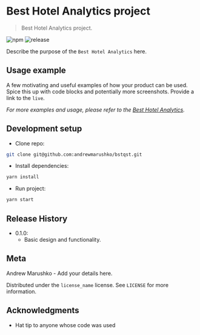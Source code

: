 # Best Hotel Analytics project

> Best Hotel Analytics project.

![npm](https://img.shields.io/badge/npm-5.6.0-green.svg)
![release](https://img.shields.io/badge/release-0.1.0-blue.svg)

Describe the purpose of the `Best Hotel Analytics` here.

## Usage example

A few motivating and useful examples of how your product can be used. Spice this up with code blocks and potentially more screenshots. Provide a link to the `live`.

_For more examples and usage, please refer to the [Best Hotel Analytics](https://liveexample.com)._

## Development setup

- Clone repo:

```sh
git clone git@github.com:andrewmarushko/bstqst.git
```

- Install dependencies:

```sh
yarn install
```

- Run project:

```sh
yarn start
```

## Release History

- 0.1.0:
  - Basic design and functionality.

## Meta

Andrew Marushko - Add your details here.

Distributed under the `license_name` license. See `LICENSE` for more information.

## Acknowledgments

- Hat tip to anyone whose code was used
